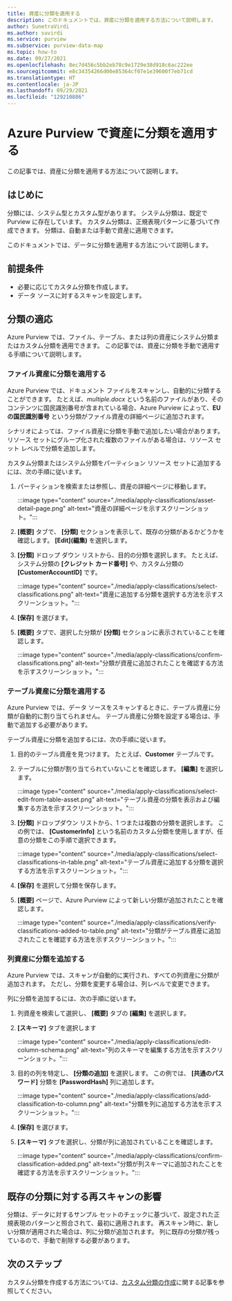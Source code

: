 ```yaml
---
title: 資産に分類を適用する
description: このドキュメントでは、資産に分類を適用する方法について説明します。
author: SunetraVirdi
ms.author: suvirdi
ms.service: purview
ms.subservice: purview-data-map
ms.topic: how-to
ms.date: 09/27/2021
ms.openlocfilehash: 8ec7d456c5bb2eb78c9e1729e38d918c6ac222ee
ms.sourcegitcommit: e8c34354266d00e85364cf07e1e39600f7eb71cd
ms.translationtype: HT
ms.contentlocale: ja-JP
ms.lasthandoff: 09/29/2021
ms.locfileid: "129210886"
---
```

# <a name="apply-classifications-on-assets-in-azure-purview"></a>Azure Purview で資産に分類を適用する

この記事では、資産に分類を適用する方法について説明します。

## <a name="introduction"></a>はじめに

分類には、システム型とカスタム型があります。 システム分類は、既定で Purview に存在しています。 カスタム分類は、正規表現パターンに基づいて作成できます。 分類は、自動または手動で資産に適用できます。

このドキュメントでは、データに分類を適用する方法について説明します。

## <a name="prerequisites"></a>前提条件

- 必要に応じてカスタム分類を作成します。
- データ ソースに対するスキャンを設定します。

## <a name="apply-classifications"></a>分類の適応
Azure Purview では、ファイル、テーブル、または列の資産にシステム分類またはカスタム分類を適用できます。 この記事では、資産に分類を手動で適用する手順について説明します。

### <a name="apply-classification-to-a-file-asset"></a>ファイル資産に分類を適用する
Azure Purview では、ドキュメント ファイルをスキャンし、自動的に分類することができます。 たとえば、*multiple.docx* という名前のファイルがあり、そのコンテンツに国民識別番号が含まれている場合、Azure Purview によって、**EU の国民識別番号** という分類がファイル資産の詳細ページに追加されます。

シナリオによっては、ファイル資産に分類を手動で追加したい場合があります。 リソース セットにグループ化された複数のファイルがある場合は、リソース セット レベルで分類を追加します。

カスタム分類またはシステム分類をパーティション リソース セットに追加するには、次の手順に従います。

1. パーティションを検索または参照し、資産の詳細ページに移動します。

    :::image type="content" source="./media/apply-classifications/asset-detail-page.png" alt-text="資産の詳細ページを示すスクリーンショット。":::

1. **[概要]** タブで、 **[分類]** セクションを表示して、既存の分類があるかどうかを確認します。 **[Edit]\(編集\)** を選択します。

1. **[分類]** ドロップ ダウン リストから、目的の分類を選択します。 たとえば、システム分類の **[クレジット カード番号]** や、カスタム分類の **[CustomerAccountID]** です。

    :::image type="content" source="./media/apply-classifications/select-classifications.png" alt-text="資産に追加する分類を選択する方法を示すスクリーンショット。":::

1. **[保存]** を選びます。

1. **[概要]** タブで、選択した分類が **[分類]** セクションに表示されていることを確認します。

    :::image type="content" source="./media/apply-classifications/confirm-classifications.png" alt-text="分類が資産に追加されたことを確認する方法を示すスクリーンショット。":::

### <a name="apply-classification-to-a-table-asset"></a>テーブル資産に分類を適用する

Azure Purview では、データ ソースをスキャンするときに、テーブル資産に分類が自動的に割り当てられません。 テーブル資産に分類を設定する場合は、手動で追加する必要があります。

テーブル資産に分類を追加するには、次の手順に従います。

1. 目的のテーブル資産を見つけます。 たとえば、**Customer** テーブルです。

1. テーブルに分類が割り当てられていないことを確認します。 **[編集]** を選択します。

    :::image type="content" source="./media/apply-classifications/select-edit-from-table-asset.png" alt-text="テーブル資産の分類を表示および編集する方法を示すスクリーンショット。":::

1. **[分類]** ドロップダウン リストから、1 つまたは複数の分類を選択します。 この例では、 **[CustomerInfo]** という名前のカスタム分類を使用しますが、任意の分類をこの手順で選択できます。

    :::image type="content" source="./media/apply-classifications/select-classifications-in-table.png" alt-text="テーブル資産に追加する分類を選択する方法を示すスクリーンショット。":::

1. **[保存]** を選択して分類を保存します。

1. **[概要]** ページで、Azure Purview によって新しい分類が追加されたことを確認します。

    :::image type="content" source="./media/apply-classifications/verify-classifications-added-to-table.png" alt-text="分類がテーブル資産に追加されたことを確認する方法を示すスクリーンショット。":::

### <a name="add-classification-to-a-column-asset"></a>列資産に分類を追加する

Azure Purview では、スキャンが自動的に実行され、すべての列資産に分類が追加されます。 ただし、分類を変更する場合は、列レベルで変更できます。

列に分類を追加するには、次の手順に従います。

1. 列資産を検索して選択し、 **[概要]** タブの **[編集]** を選択します。

1. **[スキーマ]** タブを選択します

    :::image type="content" source="./media/apply-classifications/edit-column-schema.png" alt-text="列のスキーマを編集する方法を示すスクリーンショット。":::

1. 目的の列を特定し、 **[分類の追加]** を選択します。 この例では、 **[共通のパスワード]** 分類を **[PasswordHash]** 列に追加します。

    :::image type="content" source="./media/apply-classifications/add-classification-to-column.png" alt-text="分類を列に追加する方法を示すスクリーンショット。":::

1. **[保存]** を選びます。

1. **[スキーマ]** タブを選択し、分類が列に追加されていることを確認します。

    :::image type="content" source="./media/apply-classifications/confirm-classification-added.png" alt-text="分類が列スキーマに追加されたことを確認する方法を示すスクリーンショット。":::

## <a name="impact-of-rescanning-on-existing-classifications"></a>既存の分類に対する再スキャンの影響

分類は、データに対するサンプル セットのチェックに基づいて、設定された正規表現のパターンと照合されて、最初に適用されます。 再スキャン時に、新しい分類が適用された場合は、列に分類が追加されます。 列に既存の分類が残っているので、手動で削除する必要があります。

## <a name="next-steps"></a>次のステップ
カスタム分類を作成する方法については、[カスタム分類の作成](create-a-custom-classification-and-classification-rule.md)に関する記事を参照してください。